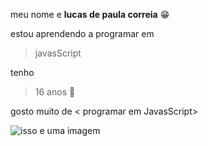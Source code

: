 meu nome e **lucas de paula correia** :grin:

estou aprendendo a programar em
>javasScript

tenho
>16 anos :clown_face:

gosto muito de
< programar em JavasScript>

![isso e uma imagem](https://img.shields.io/badge/JavaScript-323330?style=for-the-badge&logo=javascript&logoColor=F7DF1)
